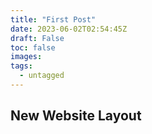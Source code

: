```yaml
---
title: "First Post"
date: 2023-06-02T02:54:45Z
draft: False
toc: false
images:
tags:
  - untagged
---
```


## New Website Layout
